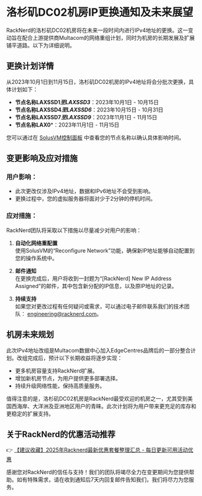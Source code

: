 # 洛杉矶DC02机房IP更换通知及未来展望

RackNerd的洛杉矶DC02机房将在未来一段时间内进行IPv4地址的更换。这一变动旨在配合上游提供商Multacom的网络重组计划，同时为机房的长期发展及扩展铺平道路。以下为详细说明。

## 更换计划详情

从2023年10月1日到11月15日，洛杉矶DC02机房的IPv4地址将会分批次更换，具体计划如下：

- **节点名称LAXSSD1*至LAXSSD3***：2023年10月1日 - 10月15日
- **节点名称LAXSSD4*至LAXSSD6***：2023年10月15日 - 10月31日
- **节点名称LAXSSD7*至LAXSSD9***：2023年11月1日 - 11月15日
- **节点名称LAX0***：2023年11月1日 - 11月15日

您可以通过在 [SolusVM控制面板](https://nerdvm.racknerd.com/) 中查看您的节点名称以确认具体影响时间。

## 变更影响及应对措施

### 用户影响：
- 此次更改仅涉及IPv4地址，数据和IPv6地址不会受到影响。
- 更换过程中，您的虚拟服务器将面对少于2分钟的停机时间。

### 应对措施：
RackNerd团队将采取以下措施以尽量减少对用户的影响：
1. **自动化网络重配置**  
   使用SolusVM的“Reconfigure Network”功能，确保新IP地址能够自动配置到您的操作系统中。
   
2. **邮件通知**  
   在更换完成后，用户将收到一封题为“[RackNerd] New IP Address Assigned”的邮件，其中包含新分配的IP信息，以及原IP地址的记录。

3. **持续支持**  
   如果您对更改过程有任何疑问或需求，可以通过电子邮件联系我们的技术团队： [engineering@racknerd.com](mailto:engineering@racknerd.com)。

## 机房未来规划

此次IPv4地址改组是Multacom数据中心加入EdgeCentres品牌后的一部分整合计划。改组完成后，预计以下长期收益将逐步实现：
- 更多机房容量支持RackNerd扩展。
- 增加新机房节点，为用户提供更多部署选择。
- 持续升级网络性能，保持高质量服务。

值得注意的是，洛杉矶DC02机房是RackNerd最受欢迎的机房之一，尤其受到美国西海岸、大洋洲及亚洲地区用户的青睐。此次计划将为用户带来更充足的库存和更稳定的扩展支持。

## 关于RackNerd的优惠活动推荐

👉 [【建议收藏】2025年Racknerd最新优惠套餐整理汇总 - 每日更新可用活动优惠](https://bit.ly/Rack_Nerd)

感谢您对RackNerd的信任与支持！我们的团队将竭尽全力在变更期间为您提供帮助。如有特殊需求，请在收到通知后7天内回复邮件告知我们，我们将尽力为您服务。